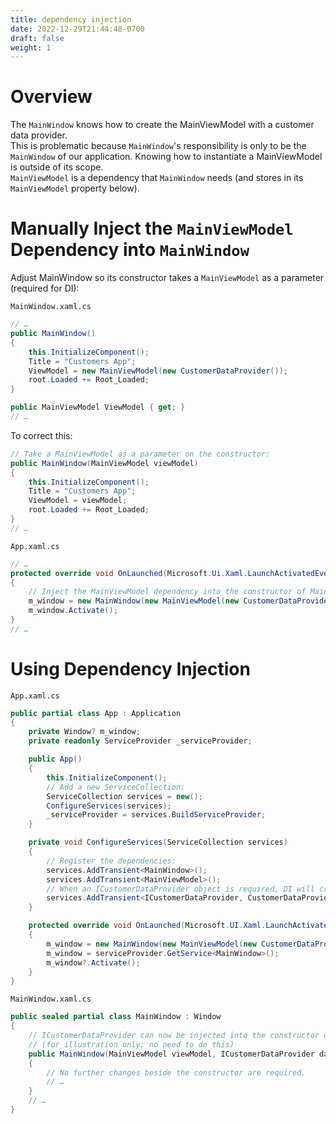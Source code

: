 ```yaml
---
title: dependency injection
date: 2022-12-29T21:44:48-0700
draft: false
weight: 1
---
```


# Overview
The `MainWindow` knows how to create the MainViewModel with a customer data provider.  
This is problematic because `MainWindow`'s responsibility is only to be the `MainWindow` of our application. Knowing how to instantiate a MainViewModel is outside of its scope.  
`MainViewModel` is a dependency that `MainWindow` needs (and stores in its `MainViewModel` property below).

# Manually Inject the `MainViewModel` Dependency into `MainWindow`
Adjust MainWindow so its constructor takes a `MainViewModel` as a parameter (required for DI):

`MainWindow.xaml.cs`
```cs
// …
public MainWindow()
{
    this.InitializeComponent();
    Title = "Customers App";
    ViewModel = new MainViewModel(new CustomerDataProvider());
    root.Loaded += Root_Loaded;
}

public MainViewModel ViewModel { get; }
// …
```

To correct this:
```cs
// Take a MainViewModel as a parameter on the constructor:
public MainWindow(MainViewModel viewModel)
{
    this.InitializeComponent();
    Title = "Customers App";
    ViewModel = viewModel;
    root.Loaded += Root_Loaded;
}
// …
```

`App.xaml.cs`
```cs
// …
protected override void OnLaunched(Microsoft.Ui.Xaml.LaunchActivatedEventArgs args)
{
    // Inject the MainViewModel dependency into the constructor of MainWindow (manually):
    m_window = new MainWindow(new MainViewModel(new CustomerDataProvider()));
    m_window.Activate();
}
// …
```

# Using Dependency Injection
`App.xaml.cs`
```cs
public partial class App : Application
{
    private Window? m_window;
    private readonly ServiceProvider _serviceProvider;

    public App()
    {
        this.InitializeComponent();
        // Add a new ServiceCollection:
        ServiceCollection services = new();
        ConfigureServices(services);
        _serviceProvider = services.BuildServiceProvider;
    }

    private void ConfigureServices(ServiceCollection services)
    {
        // Register the dependencies:
        services.AddTransient<MainWindow>();
        services.AddTransient<MainViewModel>();
        // When an ICustomerDataProvider object is required, DI will create an instance of CustomerDataProvider:
        services.AddTransient<ICustomerDataProvider, CustomerDataProvider>();
    }

    protected override void OnLaunched(Microsoft.UI.Xaml.LaunchActivatedEventArgs args)
    {
        m_window = new MainWindow(new MainViewModel(new CustomerDataProvider()));
        m_window = serviceProvider.GetService<MainWindow>();
        m_window?.Activate();
    }
}
```
`MainWindow.xaml.cs`
```cs
public sealed partial class MainWindow : Window
{
    // ICustomerDataProvider can now be injected into the constructor of any class
    // (for illustration only; no need to do this)
    public MainWindow(MainViewModel viewModel, ICustomerDataProvider dataProvider)
    {
        // No further changes beside the constructor are required.
        // …
    }
    // …
}
```
